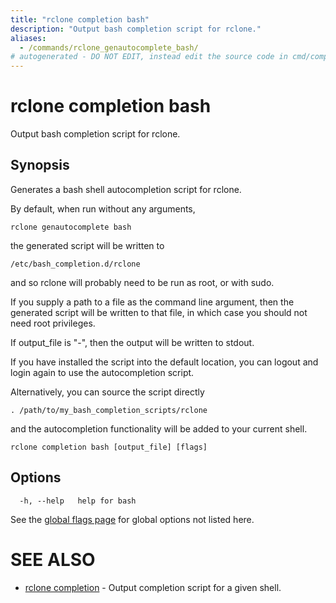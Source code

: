 ```yaml
---
title: "rclone completion bash"
description: "Output bash completion script for rclone."
aliases:
  - /commands/rclone_genautocomplete_bash/
# autogenerated - DO NOT EDIT, instead edit the source code in cmd/completion/bash/ and as part of making a release run "make commanddocs"
---
```

# rclone completion bash

Output bash completion script for rclone.

## Synopsis


Generates a bash shell autocompletion script for rclone.

By default, when run without any arguments, 

    rclone genautocomplete bash

the generated script will be written to

    /etc/bash_completion.d/rclone

and so rclone will probably need to be run as root, or with sudo.

If you supply a path to a file as the command line argument, then 
the generated script will be written to that file, in which case
you should not need root privileges.

If output_file is "-", then the output will be written to stdout.

If you have installed the script into the default location, you
can logout and login again to use the autocompletion script.

Alternatively, you can source the script directly

    . /path/to/my_bash_completion_scripts/rclone

and the autocompletion functionality will be added to your
current shell.


```
rclone completion bash [output_file] [flags]
```

## Options

```
  -h, --help   help for bash
```


See the [global flags page](/flags/) for global options not listed here.

# SEE ALSO

* [rclone completion](/commands/rclone_completion/)	 - Output completion script for a given shell.

